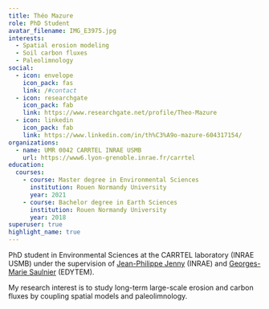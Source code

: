 ```yaml
---
title: Théo Mazure
role: PhD Student
avatar_filename: IMG_E3975.jpg
interests:
  - Spatial erosion modeling
  - Soil carbon fluxes
  - Paleolimnology
social:
  - icon: envelope
    icon_pack: fas
    link: /#contact
  - icon: researchgate
    icon_pack: fab
    link: https://www.researchgate.net/profile/Theo-Mazure
  - icon: linkedin
    icon_pack: fab
    link: https://www.linkedin.com/in/th%C3%A9o-mazure-604317154/
organizations:
  - name: UMR 0042 CARRTEL INRAE USMB
    url: https://www6.lyon-grenoble.inrae.fr/carrtel
education:
  courses:
    - course: Master degree in Environmental Sciences
      institution: Rouen Normandy University
      year: 2021
    - course: Bachelor degree in Earth Sciences
      institution: Rouen Normandy University
      year: 2018
superuser: true
highlight_name: true
---
```

PhD student in Environmental Sciences at the CARRTEL laboratory (INRAE USMB) under the supervision of [Jean-Philippe Jenny](https://www6.lyon-grenoble.inrae.fr/carrtel/Personnel-CVs/Jenny-Jean-Philippe) (INRAE) and [Georges-Marie Saulnier](https://www.researchgate.net/profile/Georges-Marie-Saulnier) (EDYTEM).

My research interest is to study long-term large-scale erosion and carbon fluxes by coupling spatial models and paleolimnology.